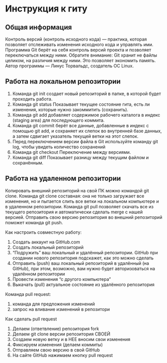 # Инструкция к гиту

## Общая информация

Контроль версий (контроль исходного кода) — практика, которая позволяет отслеживать
изменения исходного кода и управлять ими.
Программа Git берёт на себя контроль версий
проекта и позволяет переключаться между
ними. Обратите внимание: Git хранит не файлы целиком, на различия между ними. Это позволяет
экономить память. Автор программы — Линус
Торвальдс, создатель ОС Linux. 

## Работа на локальном репозитории

1. Команда git init создает новый репозиторий в папке, в которой будет проходить работа.
2. Команда git status Показывает текущее состояние гита, есть ли изменения, которые нужно закоммитить (сохранить).
3. Команда git add добавляет содержимое рабочего каталога в индекс (staging area) для последующего коммита.
4. Команда git commit берёт все данные, добавленные в индекс с помощью git add, и сохраняет их слепок во внутренней базе данных, а затем сдвигает указатель текущей ветки на этот слепок.
5. Перед переключением версии файла в Git используйте команду git log, чтобы увидеть количество сохранений
6. Команда git checkout Переключение между версиями. 
7. Команда git diff Показывает разницу между текущим файлом и сохранённым.

## Работа на удаленном репозитории

Копировать внешний репозиторий на свой ПК можно командой git clone.
Команда git clone составная: она не только
загружает все изменения, но и пытается слить 
все ветки на локальном компьютере и в
удаленном репозитории.
Команда git pull позволяет скачать все
из текущего репозитория и автоматически
сделать merge с нашей версией.
Отправить свою версию репозитория во
внешний репозиторий поможет команда git
push.

Как настроить совместную работу:

1. Создать аккаунт на GitHub.com
2. Создать локальный репозиторий
3. “Подружить” ваш локальный и удалённый репозитории. 
GitHub при создании нового репозитория подскажет, как это можно сделать
4. Отправить (push) ваш локальный репозиторий в удалённый (на GitHub), при этом, возможно, 
вам нужно будет авторизоваться на удалённом репозитории
5. Провести изменения “с другого компьютера”
6. Выкачать (pull) актуальное состояние из удалённого репозитория

Команда pull request:

1. команда для предложения изменений
2. запрос на вливание изменений в репозитори

Как сделать pull request
1. Делаем   (ответвление) репозитория fork
2. Делаем git clone   версии репозитория СВОЕЙ
3. Создаем новую ветку и в НЕЕ вносим свои изменения
4. Фиксируем изменения (делаем коммиты)
5. Отправляем свою версию в свой GitHub
6. На сайте GitHub нажимаем кнопку pull request
